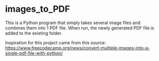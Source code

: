 # images_to_PDF

This is a Python program that simply takes several image files and combines them into 1 PDF file. When run, the newly generated PDF file is added to the existing folder. 

Inspiration for this project came from this source: https://www.freecodecamp.org/news/convert-multiple-images-into-a-single-pdf-file-with-python/
